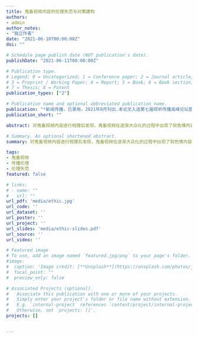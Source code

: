 ```yaml
---
title: 鬼畜视频内容的伦理失范与对策建构
authors:
- admin
author_notes:
- "独立作者"
date: "2021-06-10T00:00:00Z"
doi: ""

# Schedule page publish date (NOT publication's date).
publishDate: "2021-06-11T00:00:00Z"

# Publication type.
# Legend: 0 = Uncategorized; 1 = Conference paper; 2 = Journal article;
# 3 = Preprint / Working Paper; 4 = Report; 5 = Book; 6 = Book section;
# 7 = Thesis; 8 = Patent
publication_types: ["2"]

# Publication name and optional abbreviated publication name.
publication: "*新闻传播，已录用，2021年8月刊出.本论文入选第七届视听传播高峰论坛暨第三届网络文明建设高端论坛*"
publication_short: ""

abstract: 对鬼畜视频内容进行梳理后发现，鬼畜视频在逐渐大众化的过程中出现了软色情内容、不良行为内容、身体和语言暴力内容以及恶意改编内容等伦理失范情况。这些伦理问题的发生主要是因为生产者、平台、受众和资本的交互作用而形成。通过梳理伦理失范的类型和伦理失范发生的原因之后，分别从生产者、平台和受众三种路径出发，建构了鬼畜视频内容伦理失范的应对对策。

# Summary. An optional shortened abstract.
summary: 对鬼畜视频内容进行梳理后发现，鬼畜视频在逐渐大众化的过程中出现了软色情内容、不良行为内容、身体和语言暴力内容以及恶意改编内容等伦理失范情况。这些伦理问题的发生主要是因为生产者、平台、受众和资本的交互作用而形成。通过梳理伦理失范的类型和伦理失范发生的原因之后，分别从生产者、平台和受众三种路径出发，建构了鬼畜视频内容伦理失范的应对对策。

tags:
- 鬼畜视频
- 传播伦理
- 伦理失范
featured: false

# links:
# - name: ""
#   url: ""
url_pdf: 'media/ethic.jpg'
url_code: ''
url_dataset: ''
url_poster: ''
url_project: ''
url_slides: 'media/ethic-slides.pdf'
url_source: ''
url_video: ''

# Featured image
# To use, add an image named `featured.jpg/png` to your page's folder. 
#image:
#  caption: 'Image credit: [**Unsplash**](https://unsplash.com/photos/jdD8gXaTZsc)'
#  focal_point: ""
#  preview_only: false

# Associated Projects (optional).
#   Associate this publication with one or more of your projects.
#   Simply enter your project's folder or file name without extension.
#   E.g. `internal-project` references `content/project/internal-project/index.md`.
#   Otherwise, set `projects: []`.
projects: []


---
```


